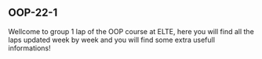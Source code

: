 ## OOP-22-1
Wellcome to group 1 lap of the OOP course at ELTE, here you will find all the laps updated week by week and you will find some extra usefull informations!

